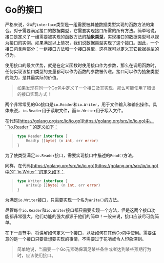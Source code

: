 # **Go的接口**

严格来说，Go的```interface```类型是一组需要被其他数据类型实现的函数方法的集合。对于需要满足接口的数据类型，它需要实现接口所需的所有方法。简单地说，接口是定义了一组需要被实现的函数方法的**抽象类型**，实现接口的数据类型可以视为接口的实例。如果满足以上情况，我们说数据类型实现了这个接口。因此，一个接口包含两部分：一组接口方法和一个接口类型，这样就可以定义其它数据类型的行为。

使用接口的最大优势，就是在定义函数时使用接口作为参数，那么在调用函数时，任何实现该接口类型的变量都可以作为函数的参数被传递。接口可以作为抽象类型的能力，是其最实际的价值。

 > 如果发现在同一个Go包中定义了一个接口及其实现，那么可能使用了错误的接口实现方式！

两个非常常见的Go接口是```io.Reader```和```io.Writer```，用于文件输入和输出操作。具体来说，```io.Reader```用于读取文件，而```io.Writer```用于写入文件。

在代码[https://golang.org/src/io/io.go](https://golang.org/src/io/io.go)中，```io.Reader```的定义如下：

>```go
> type Reader interface {
>     Read(p []byte) (n int, err error)
> }
>```

为了使类型满足```io.Reader```接口，需要实现接口中描述的```Read()```方法。

同样，在代码[https://golang.org/src/io/io.go](https://golang.org/src/io/io.go)中的```io.Writer```的定义如下：

>```go
> type Writer interface {
>     Write(p []byte) (n int, err error)
> }
>```

为满足```io.Writer```接口，只需要实现一个名为```Write()```的方法。

尽管每个```io.Reader```和```io.Writer```接口都只需要实现一个方法，但是这两个接口功能都非常强大。他们功能的强大都源于他们的简单！一般来说，接口应该尽可能简单。

在下一章节中，将讲解如何定义一个接口，以及如何在其他Go包中使用。需要注意的是一个接口只要做想要实现的事情，不需要过于花哨或令人印象深刻。

> 简单地说，当需要一个Go元素确保满足某些条件或者达到某些预期行为时，应该使用接口。